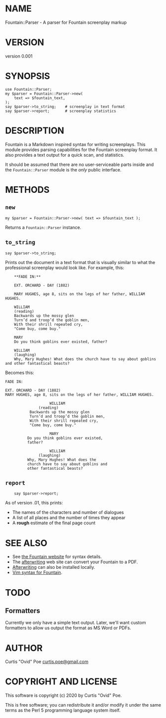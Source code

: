 # NAME

Fountain::Parser - A parser for Fountain screenplay markup

# VERSION

version 0.001

# SYNOPSIS

    use Fountain::Parser;
    my $parser = Fountain::Parser->new(
        text => $fountain_text,
    );
    say $parser->to_string;    # screenplay in text format
    say $parser->report;       # screenplay statistics

# DESCRIPTION

Fountain is a Markdown inspired syntax for writing screenplays.  This module
provides parsing capabilities for the Fountain screenplay format.  It also
provides a text output for a quick scan, and statistics.

It should be assumed that there are no user-serviceable parts inside and the
`Fountain::Parser` module is the _only_ public interface.

# METHODS

## `new`

    my $parser = Fountain::Parser->new( text => $fountain_text );

Returns a `Fountain::Parser` instance.

## `to_string`

    say $parser->to_string;

Prints out the document in a text format that is visually similar to what the professional screenplay would look like. For example, this:

        **FADE IN:**

        EXT. ORCHARD - DAY (1882)

        MARY HUGHES, age 8, sits on the legs of her father, WILLIAM HUGHES.

        WILLIAM
        (reading)
        Backwards up the mossy glen
        Turn’d and troop’d the goblin men,
        With their shrill repeated cry,
        "Come buy, come buy."

        MARY
        Do you think goblins ever existed, father?

        WILLIAM
        (laughing)
        Why, Mary Hughes! What does the church have to say about goblins and other fantastical beasts?

Becomes this:

    FADE IN:

    EXT. ORCHARD - DAY (1882)
    MARY HUGHES, age 8, sits on the legs of her father, WILLIAM HUGHES.

                        WILLIAM
                   (reading)
               Backwards up the mossy glen
               Turn’d and troop’d the goblin men,
               With their shrill repeated cry,
               "Come buy, come buy."

                        MARY
              Do you think goblins ever existed,
              father?

                        WILLIAM
                   (laughing)
              Why, Mary Hughes! What does the
              church have to say about goblins and
              other fantastical beasts?

## `report`

        say $parser->report;

As of version .01, this prints:

- The names of the characters and number of dialogues
- A list of all places and the number of times they appear
- A **rough** estimate of the final page count

# SEE ALSO

- See [the Fountain website](https://fountain.io/) for syntax details.
- The [afterwriting](https://afterwriting.com/) web site can convert your Fountain to a PDF.
- [Afterwriting](https://github.com/ifrost/afterwriting-labs/blob/master/docs/clients.md) can also be installed locally.
- [Vim syntax for Fountain](https://github.com/vim-scripts/fountain.vim).

# TODO

## Formatters

Currently we only have a simple text output. Later, we'll want custom formatters
to allow us output the format as MS Word or PDFs.

# AUTHOR

Curtis "Ovid" Poe <curtis.poe@gmail.com>

# COPYRIGHT AND LICENSE

This software is copyright (c) 2020 by Curtis "Ovid" Poe.

This is free software; you can redistribute it and/or modify it under
the same terms as the Perl 5 programming language system itself.
